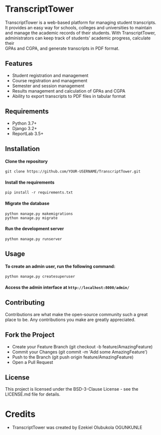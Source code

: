 # TranscriptTower
TranscriptTower is a web-based platform for managing student transcripts.  
It provides an easy way for schools, colleges and universities to maintain  
and manage the academic records of their students. With TranscriptTower,  
administrators can keep track of students' academic progress, calculate their  
GPAs and CGPA, and generate transcripts in PDF format.

## Features
* Student registration and management
* Course registration and management
* Semester and session management
* Results management and calculation of GPAs and CGPA
* Ability to export transcripts to PDF files in tabular format

## Requirements
* Python 3.7+
* Django 3.2+
* ReportLab 3.5+

## Installation
#### Clone the repository
`git clone https://github.com/YOUR-USERNAME/TranscriptTower.git`
#### Install the requirements
`pip install -r requirements.txt`
#### Migrate the database
`python manage.py makemigrations`  
`python manage.py migrate`
#### Run the development server
`python manage.py runserver`
## Usage
#### To create an admin user, run the following command:
`python manage.py createsuperuser`
#### Access the admin interface at `http://localhost:8000/admin/`
## Contributing
Contributions are what make the open-source community such a great place to be. Any contributions you make are greatly appreciated.

## Fork the Project
* Create your Feature Branch (git checkout -b feature/AmazingFeature)
* Commit your Changes (git commit -m 'Add some AmazingFeature')
* Push to the Branch (git push origin feature/AmazingFeature)
* Open a Pull Request
## License
This project is licensed under the BSD-3-Clause License - see the LICENSE.md file for details.

# Credits
* TranscriptTower was created by Ezekiel Olubukola OGUNKUNLE
